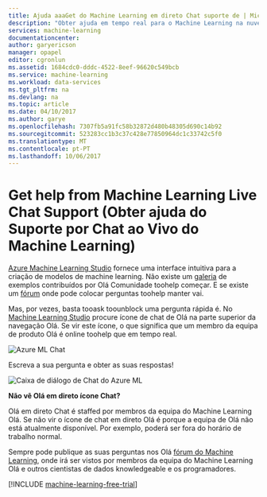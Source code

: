 ```yaml
---
title: Ajuda aaaGet do Machine Learning em direto Chat suporte de | Microsoft Docs
description: "Obter ajuda em tempo real para o Machine Learning na nuvem de Olá com funcionalidade de suporte de Chat em direto de Olá."
services: machine-learning
documentationcenter: 
author: garyericson
manager: opapel
editor: cgronlun
ms.assetid: 1684cdc0-dddc-4522-8eef-96620c549bcb
ms.service: machine-learning
ms.workload: data-services
ms.tgt_pltfrm: na
ms.devlang: na
ms.topic: article
ms.date: 04/10/2017
ms.author: garye
ms.openlocfilehash: 7307fb5a91fc58b32872d480b48305d690c14b92
ms.sourcegitcommit: 523283cc1b3c37c428e77850964dc1c33742c5f0
ms.translationtype: MT
ms.contentlocale: pt-PT
ms.lasthandoff: 10/06/2017
---
```

# <a name="get-help-from-machine-learning-live-chat-support"></a>Get help from Machine Learning Live Chat Support (Obter ajuda do Suporte por Chat ao Vivo do Machine Learning)
[Azure Machine Learning Studio](machine-learning-what-is-ml-studio.md) fornece uma interface intuitiva para a criação de modelos de machine learning. Não existe um [galeria](machine-learning-gallery-how-to-use-contribute-publish.md) de exemplos contribuídos por Olá Comunidade toohelp começar. E se existe um [fórum](https://social.msdn.microsoft.com/forums/azure/home?forum=MachineLearning) onde pode colocar perguntas toohelp manter vai. 

Mas, por vezes, basta tooask toounblock uma pergunta rápida é. No [Machine Learning Studio](http://studio.azureml.net/Home) procure ícone de chat de Olá na parte superior da navegação Olá.  Se vir este ícone, o que significa que um membro da equipa de produto Olá é online toohelp que em tempo real.

![Azure ML Chat](./media/machine-learning-live-chat/AzureMLChatNavBar.png)

Escreva a sua pergunta e obter as suas respostas!

![Caixa de diálogo de Chat do Azure ML](./media/machine-learning-live-chat/AzureMLChat.png)

**Não vê Olá em direto ícone Chat?**

Olá em direto Chat é staffed por membros da equipa do Machine Learning Olá. Se não vir o ícone de chat em direto Olá é porque a equipa de Olá não está atualmente disponível. Por exemplo, poderá ser fora do horário de trabalho normal. 

Sempre pode publique as suas perguntas nos Olá [fórum do Machine Learning](https://social.msdn.microsoft.com/forums/azure/home?forum=MachineLearning), onde irá ser vistos por membros da equipa do Machine Learning Olá e outros cientistas de dados knowledgeable e os programadores.

[!INCLUDE [machine-learning-free-trial](../../includes/machine-learning-free-trial.md)]

